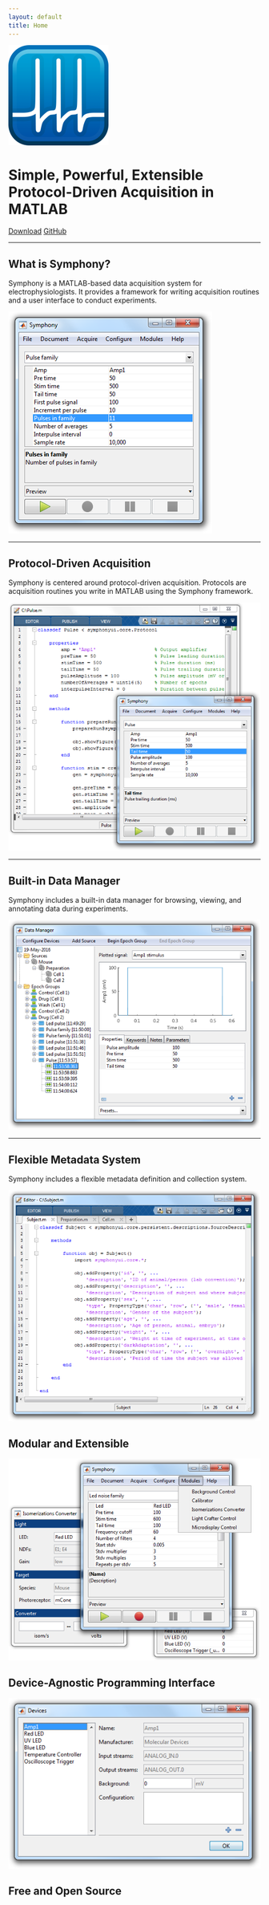 ```yaml
---
layout: default
title: Home
---
```


<img src="public/images/logo@2x.png" width="200" height="200">
<h1>Simple, Powerful, Extensible<br>
Protocol-Driven Acquisition in MATLAB</h1>
<p>
  <a href="{{ site.github.repo }}/releases/download/{{ site.version }}/Symphony.mlappinstall" class="btn">Download</a>
  <a href="{{ site.github.repo }}" class="btn">GitHub</a>
</p>

<hr>

## What is Symphony?
Symphony is a MATLAB-based data acquisition system for electrophysiologists. It provides a framework for writing acquisition routines and a user interface to conduct experiments.

![hero](public/images/hero.png)

<hr>

## Protocol-Driven Acquisition
Symphony is centered around protocol-driven acquisition. Protocols are acquisition routines you write in MATLAB using the Symphony framework.

![protocol](public/images/protocol.png)

<hr>

## Built-in Data Manager
Symphony includes a built-in data manager for browsing, viewing, and annotating data during experiments.

![data manager](public/images/data-manager.png)

<hr>

## Flexible Metadata System
Symphony includes a flexible metadata definition and collection system.

![metadata](public/images/metadata.png)

## Modular and Extensible

![modular](public/images/modular.png)

## Device-Agnostic Programming Interface

![devices](public/images/devices.png)

## Free and Open Source

